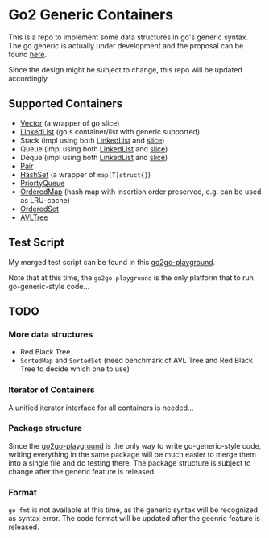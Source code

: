 # Go2 Generic Containers

This is a repo to implement some data structures in go's generic syntax. 
The go generic is actually under development and the proposal can be 
found [here](https://go.googlesource.com/proposal/+/refs/heads/master/design/43651-type-parameters.md).

Since the design might be subject to change, this repo will be updated accordingly.

## Supported Containers

- [Vector](vector.go) (a wrapper of go slice)
- [LinkedList](list.go) (go's container/list with generic supported)
- Stack (impl using both [LinkedList](stack.go) and [slice](arraystack.go))
- Queue (impl using both [LinkedList](queue.go) and [slice](arrayqueue.go))
- Deque (impl using both [LinkedList](deque.go) and [slice](arraydeque.go))
- [Pair](pair.go)
- [HashSet](set.go) (a wrapper of `map[T]struct{}`)
- [PriortyQueue](priorityqueue.go)
- [OrderedMap](orderedmap.go) (hash map with insertion order preserved, e.g. can be used as LRU-cache)
- [OrderedSet](orderedset.go)
- [AVLTree](avltree.go)

## Test Script

My merged test script can be found in this [go2go-playground](https://go2goplay.golang.org/p/NIaoQEPkmGe).

Note that at this time, the `go2go playground` is the only platform that to run go-generic-style code...

## TODO

### More data structures
- Red Black Tree
- `SortedMap` and `SortedSet` (need benchmark of AVL Tree and Red Black Tree to decide which one to use)

### Iterator of Containers

A unified iterator interface for all containers is needed...

### Package structure

Since the [go2go-playground](https://go2goplay.golang.org/) is the only way to write go-generic-style code, 
writing everything in the same package will be much easier to merge them into a single file and do testing
there. The package structure is subject to change after the generic feature is released.

### Format

`go fmt` is not available at this time, as the generic syntax will be recognized as syntax error. The code format will be updated after the geenric feature is released.
